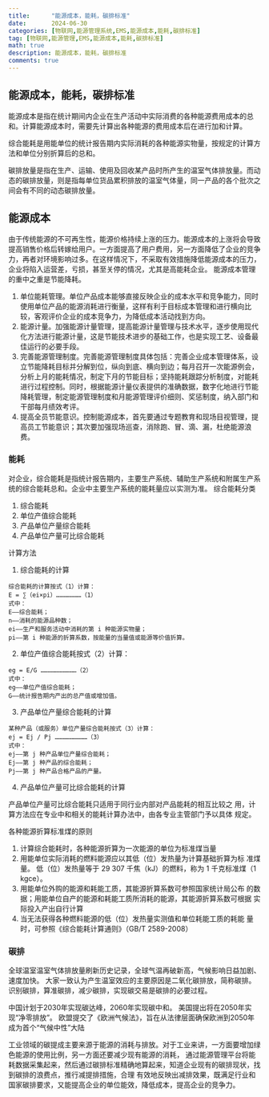 ```yaml
---
title:      "能源成本，能耗，碳排标准"
date:       2024-06-30
categories: [物联网,能源管理系统,EMS,能源成本,能耗,碳排标准]
tag: [物联网,能源管理,EMS,能源成本,能耗,碳排标准]
math: true
description: 能源成本，能耗，碳排标准
comments: true
---
```


## 能源成本，能耗，碳排标准

能源成本是指在统计期间内企业在生产活动中实际消费的各种能源费用成本的总和。计算能源成本时，需要先计算出各种能源的费用成本后在进行加和计算。

综合能耗是用能单位的统计报告期内实际消耗的各种能源实物量，按规定的计算方法和单位分别折算后的总和。

碳排放量是指在生产、运输、使用及回收某产品时所产生的温室气体排放量。而动态的碳排放量，则是指每单位货品累积排放的温室气体量，同一产品的各个批次之间会有不同的动态碳排放量。

## 能源成本
由于传统能源的不可再生性，能源价格持续上涨的压力。能源成本的上涨将会导致提高销售价格后转嫁给用户。一方面提高了用户费用，另一方面降低了企业的竞争力，再者对环境影响过多。在这样情况下，不采取有效措施降低能源成本的压力，企业将陷入运营差，亏损，甚至关停的情况，尤其是高能耗企业。
能源成本管理的重中之重是节能降耗。
1. 单位能耗管理。单位产品成本能够直接反映企业的成本水平和竞争能力，同时使用单位产品的能源消耗进行衡量，这样有利于目标成本管理和进行横向比较，客观评价企业的成本竞争力，为降低成本活动找到方向。
2. 能源计量。加强能源计量管理，提高能源计量管理与技术水平，逐步使用现代化方法进行能源计量，这是节能技术进步的基础工作，也是实现工艺、设备最佳运行的必要手段。
3. 完善能源管理制度。完善能源管理制度具体包括：完善企业成本管理体系，设立节能降耗目标并分解到位，纵向到底、横向到边；每月召开一次能源例会，分析上月的能耗情况，制定下月的节能目标；坚持能耗跟踪分析制度，对能耗进行过程控制。同时，根据能源计量仪表提供的准确数据，数字化地进行节能降耗管理，制定能源管理制度和月能源管理评价细则、奖惩制度，纳入部门和干部每月绩效考评。
4. 提高全员节能意识。控制能源成本，首先要通过专题教育和现场目视管理，提高员工节能意识；其次要加强现场巡查，消除跑、冒、滴、漏，杜绝能源浪费。

### 能耗
对企业，综合能耗是指统计报告期内，主要生产系统、辅助生产系统和附属生产系统的综合能耗总和。企业中主要生产系统的能耗量应以实测为准。
综合能耗分类
1. 综合能耗
2. 单位产值综合能耗
3. 产品单位产量综合能耗
4. 产品单位产量可比综合能耗

计算方法
1. 综合能耗的计算

  ```text
  综合能耗的计算按式（1）计算：
  E = ∑（ei×pi）…………………（1）
  式中：
  E——综合能耗；
  n——消耗的能源品种数；
  ei——生产和服务活动中消耗的第 i 种能源实物量；
  pi——第 i 种能源的折算系数，按能量的当量值或能源等价值折算。
  ```
2. 单位产值综合能耗按式（2）计算：

  ```text
  eg = E/G …………………………（2）
  式中：
  eg——单位产值综合能耗；
  G——统计报告期内产出的总产值或增加值。
  ```

3. 产品单位产量综合能耗的计算
  ```text
  某种产品（或服务）单位产量综合能耗按式（3）计算：
  ej = Ej / Pj ………………………（3）
  式中：
  ej——第 j 种产品单位产量综合能耗；
  Ej——第 j 种产品的综合能耗；
  Pj——第 j 种产品合格产品的产量。
  ```
4. 产品单位产量可比综合能耗的计算

产品单位产量可比综合能耗只适用于同行业内部对产品能耗的相互比较之
用，计算方法应在专业中和相关的能耗计算办法中，由各专业主管部门予以具体
规定。

各种能源折算标准煤的原则
1. 计算综合能耗时，各种能源折算为一次能源的单位为标准煤当量
2. 用能单位实际消耗的燃料能源应以其低（位）发热量为计算基础折算为标
准煤量。
 低（位）发热量等于 29 307 千焦（kJ）的燃料，称为 1 千克标准煤（1 kgce）。
3. 用能单位外购的能源和耗能工质，其能源折算系数可参照国家统计局公布
的数据；用能单位自产的能源和耗能工质所消耗的能源，其能源折算系数可根据
实际投入产出自行计算
4. 当无法获得各种燃料能源的低（位）发热量实测值和单位耗能工质的耗能
量时，可参照《综合能耗计算通则》（GB/T 2589-2008）

### 碳排
全球温室温室气体排放量刷新历史记录，全球气温再破新高，气候影响日益加剧、速度加快。
大家一致认为产生温室效应的主要原因是二氧化碳排放，简称碳排。识别碳排，算准碳排，减少碳排，实现碳交易是碳排的必要过程。

中国计划于2030年实现碳达峰，2060年实现碳中和。
美国提出将在2050年实现“净零排放”。
欧盟提交了《欧洲气候法》，旨在从法律层面确保欧洲到2050年成为首个“气候中性”大陆

工业领域的碳提成主要来源于能源的消耗与排放。对于工业来讲，一方面要增加绿色能源的使用比例，另一方面还要减少现有能源的消耗，
通过能源管理平台将能耗数据采集起来，然后通过碳排标准精确地算起来，知道企业现有的碳排现状，找到碳排的浪费点，推行减提排措施，合理
有效地反映出减排效果，既满足行业和国家碳排要求，又能提高企业的单位能效，降低成本，提高企业的竞争力。